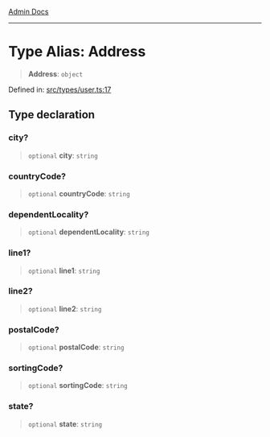 [Admin Docs](/)

***

# Type Alias: Address

> **Address**: `object`

Defined in: [src/types/user.ts:17](https://github.com/PalisadoesFoundation/talawa-admin/blob/main/src/types/user.ts#L17)

## Type declaration

### city?

> `optional` **city**: `string`

### countryCode?

> `optional` **countryCode**: `string`

### dependentLocality?

> `optional` **dependentLocality**: `string`

### line1?

> `optional` **line1**: `string`

### line2?

> `optional` **line2**: `string`

### postalCode?

> `optional` **postalCode**: `string`

### sortingCode?

> `optional` **sortingCode**: `string`

### state?

> `optional` **state**: `string`
